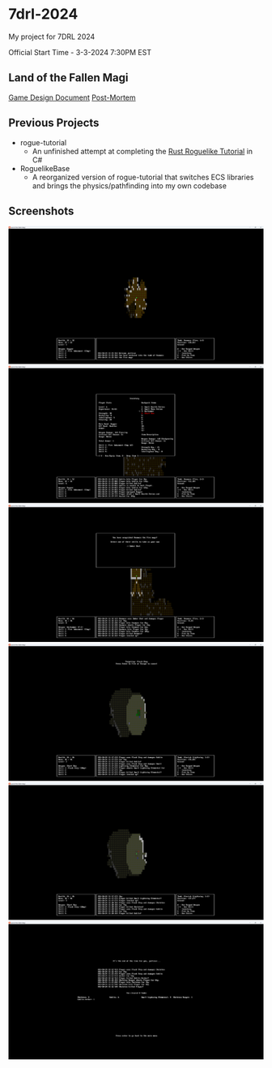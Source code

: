 # 7drl-2024
My project for 7DRL 2024

Official Start Time - 3-3-2024 7:30PM EST

## Land of the Fallen Magi

[Game Design Document](docs/GAME_DESIGN.md)
[Post-Mortem](POST_MORTEM.md)

## Previous Projects

- rogue-tutorial
  - An unfinished attempt at completing the [Rust Roguelike Tutorial](https://bfnightly.bracketproductions.com/) in C# 
- RoguelikeBase
  - A reorganized version of rogue-tutorial that switches ECS libraries and brings the physics/pathfinding into my own codebase 

## Screenshots

![Warrior Start](/screenshots/warrior-start.png)
![Warrior New Weapon](/screenshots/warrior-new-weapon.png)
![Warrior Dead Boss](/screenshots/warrior-dead-boss.png)
![Flash Step Targeting](/screenshots/flash-step-targeting.png)
![Flash Step Used](/screenshots/flash-step-used.png)
![Game Over](/screenshots/game-over.png)
